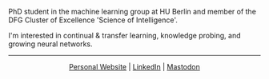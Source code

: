 PhD student in the machine learning group at HU Berlin and member of the DFG Cluster of Excellence 'Science of Intelligence'.

I'm interested in continual & transfer learning, knowledge probing, and growing neural networks.

---
<div align="center">
<a rel="author" href="https://maxploner.de">Personal Website</a> | 
<a rel="author" href="https://www.linkedin.com/in/plonerma/">LinkedIn</a> | 
<a rel="me" href="https://sigmoid.social/@plonerma">Mastodon</a>
</div>
